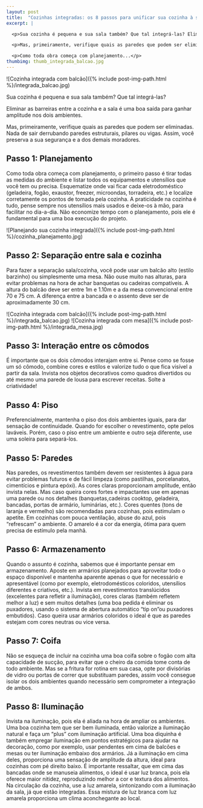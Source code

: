 ```yaml
---
layout: post
title:  "Cozinhas integradas: os 8 passos para unificar sua cozinha à sala"
excerpt: |

  <p>Sua cozinha é pequena e sua sala também? Que tal integrá-las? Eliminar as barreiras entre a cozinha e a sala é uma boa saída para ganhar amplitude nos dois ambientes.</p>

  <p>Mas, primeiramente, verifique quais as paredes que podem ser eliminadas. Nada de sair derrubando paredes estruturais, pilares ou vigas. Assim, você preserva a sua segurança e a dos demais moradores.</p>

  <p>Como toda obra começa com planejamento...</p>
thumbimg: thumb_integrada_balcao.jpg
---
```

![Cozinha integrada com balcão]({% include post-img-path.html %}/integrada_balcao.jpg)

Sua cozinha é pequena e sua sala também? Que tal integrá-las?

Eliminar as barreiras entre a cozinha e a sala é uma boa saída para ganhar amplitude nos dois ambientes.

Mas, primeiramente, verifique quais as paredes que podem ser eliminadas. Nada de sair derrubando paredes estruturais, pilares ou vigas. Assim, você preserva a sua segurança e a dos demais moradores.

Passo 1: Planejamento
------------

Como toda obra começa com planejamento, o primeiro passo é tirar todas as medidas do ambiente e listar todos os equipamentos e utensílios que você tem ou precisa. Esquematize onde vai ficar cada eletrodoméstico (geladeira, fogão, exaustor, freezer, microondas, torradeira, etc.) e localize corretamente os pontos de tomada pela cozinha. A praticidade na cozinha é tudo, pense sempre nos utensílios mais usados e deixe-os à mão, para facilitar no dia-a-dia. Não economize tempo com o planejamento, pois ele é fundamental para uma boa execução do projeto.

![Planejando sua cozinha integrada]({% include post-img-path.html %}/cozinha_planejamento.jpg)

Passo 2: Separação entre sala e cozinha
------------------------------

Para fazer a separação sala/cozinha, você pode usar um balcão alto (estilo barzinho) ou simplesmente uma mesa. Não ouse muito nas alturas, para evitar problemas na hora de achar banquetas ou cadeiras compatíveis. A altura do balcão deve ser entre 1m e 1.10m e a da mesa convencional entre 70 e 75 cm. A diferença entre a bancada e o assento deve ser de aproximadamente 30 cm.

![Cozinha integrada com balcão]({% include post-img-path.html %}/integrada_balcao.jpg)
![Cozinha integrada com mesa]({% include post-img-path.html %}/integrada_mesa.jpg)

Passo 3: Interação entre os cômodos
--------------------------

É importante que os dois cômodos interajam entre si. Pense como se fosse um só cômodo, combine cores e estilos e valorize tudo o que fica visível a partir da sala. Invista nos objetos decorativos como quadros divertidos ou até mesmo uma parede de lousa para escrever receitas. Solte a criatividade!

Passo 4: Piso
----

Preferencialmente, mantenha o piso dos dois ambientes iguais, para dar sensação de continuidade. Quando for escolher o revestimento, opte pelos laváveis. Porém, caso o piso entre um ambiente e outro seja diferente, use uma soleira para separá-los.

Passo 5: Paredes
-------

Nas paredes, os revestimentos também devem ser resistentes à água para evitar problemas futuros e de fácil limpeza (como pastilhas, porcelanatos, cimentícios e pintura epóxi). As cores claras proporcionam amplitude, então invista nelas. Mas caso queira cores fortes e impactantes use em apenas uma parede ou nos detalhes (banquetas,cadeiras cooktop, geladeira, bancadas, portas de armário, luminárias, etc.). Cores quentes (tons de laranja e vermelho) são recomendadas para cozinhas, pois estimulam o apetite. Em cozinhas com pouca ventilação, abuse do azul, pois “refrescam” o ambiente. O amarelo é a cor da energia, ótima para quem precisa de estímulo pela manhã.

Passo 6: Armazenamento
-------------

Quando o assunto é cozinha, sabemos que é importante pensar em armazenamento. Aposte em armários planejados para aproveitar todo o espaço disponível e mantenha aparente apenas o que for necessário e apresentável (como por exemplo, eletrodomésticos coloridos, utensílios diferentes e criativos, etc.). Invista em revestimentos translúcidos (excelentes para refletir a iluminação), cores claras (também refletem melhor a luz) e sem muitos detalhes (uma boa pedida é eliminar os puxadores, usando o sistema de abertura automático “tip on”ou puxadores embutidos). Caso queira usar armários coloridos o ideal é que as paredes estejam com cores neutras ou vice versa.

Passo 7: Coifa
-----

Não se esqueça de incluir na cozinha uma boa coifa sobre o fogão com alta capacidade de sucção, para evitar que o cheiro da comida tome conta de todo ambiente. Mas se a fritura for rotina em sua casa, opte por divisórias de vidro ou portas de correr que substituam paredes, assim você consegue isolar os dois ambientes quando necessário sem comprometer a integração de ambos.

Passo 8: Iluminação
----------

Invista na iluminação, pois ela é aliada na hora de ampliar os ambientes. Uma boa cozinha tem que ser bem iluminada, então valorize a iluminação natural e faça um “plus” com iluminação artificial. Uma boa diquinha é também empregar iluminação em pontos estratégicos para ajudar na decoração, como por exemplo, usar pendentes em cima de balcões e mesas ou ter iluminação embaixo dos armários. Já a iluminação em cima deles, proporciona uma sensação de amplitude da altura, ideal para cozinhas com pé direito baixo. É importante ressaltar, que em cima das bancadas onde se manuseia alimentos, o ideal é usar luz branca, pois ela oferece maior nitidez, reproduzindo melhor a cor e textura dos alimentos.  Na circulação da cozinha, use a luz amarela, sintonizando com a iluminação da sala, já que estão integradas. Essa mistura de luz branca com luz amarela proporciona um clima aconchegante ao local.
